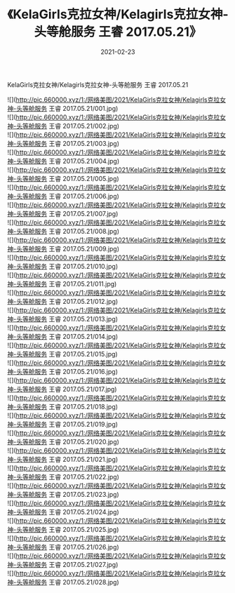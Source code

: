 ﻿---
layout: post
title:  《KelaGirls克拉女神/Kelagirls克拉女神-头等舱服务 王睿 2017.05.21》
date:   2021-02-23
img: http://pic.660000.xyz/1:/网络美图/2021/KelaGirls克拉女神/Kelagirls克拉女神-头等舱服务 王睿 2017.05.21/000.jpg
categories: [美女, 清纯, 唯美]
---

KelaGirls克拉女神/Kelagirls克拉女神-头等舱服务 王睿 2017.05.21

 ![](http://pic.660000.xyz/1:/网络美图/2021/KelaGirls克拉女神/Kelagirls克拉女神-头等舱服务 王睿 2017.05.21/001.jpg) <br>![](http://pic.660000.xyz/1:/网络美图/2021/KelaGirls克拉女神/Kelagirls克拉女神-头等舱服务 王睿 2017.05.21/002.jpg) <br>![](http://pic.660000.xyz/1:/网络美图/2021/KelaGirls克拉女神/Kelagirls克拉女神-头等舱服务 王睿 2017.05.21/003.jpg) <br>![](http://pic.660000.xyz/1:/网络美图/2021/KelaGirls克拉女神/Kelagirls克拉女神-头等舱服务 王睿 2017.05.21/004.jpg) <br>![](http://pic.660000.xyz/1:/网络美图/2021/KelaGirls克拉女神/Kelagirls克拉女神-头等舱服务 王睿 2017.05.21/005.jpg) <br>![](http://pic.660000.xyz/1:/网络美图/2021/KelaGirls克拉女神/Kelagirls克拉女神-头等舱服务 王睿 2017.05.21/006.jpg) <br>![](http://pic.660000.xyz/1:/网络美图/2021/KelaGirls克拉女神/Kelagirls克拉女神-头等舱服务 王睿 2017.05.21/007.jpg) <br>![](http://pic.660000.xyz/1:/网络美图/2021/KelaGirls克拉女神/Kelagirls克拉女神-头等舱服务 王睿 2017.05.21/008.jpg) <br>![](http://pic.660000.xyz/1:/网络美图/2021/KelaGirls克拉女神/Kelagirls克拉女神-头等舱服务 王睿 2017.05.21/009.jpg) <br>![](http://pic.660000.xyz/1:/网络美图/2021/KelaGirls克拉女神/Kelagirls克拉女神-头等舱服务 王睿 2017.05.21/010.jpg) <br>![](http://pic.660000.xyz/1:/网络美图/2021/KelaGirls克拉女神/Kelagirls克拉女神-头等舱服务 王睿 2017.05.21/011.jpg) <br>![](http://pic.660000.xyz/1:/网络美图/2021/KelaGirls克拉女神/Kelagirls克拉女神-头等舱服务 王睿 2017.05.21/012.jpg) <br>![](http://pic.660000.xyz/1:/网络美图/2021/KelaGirls克拉女神/Kelagirls克拉女神-头等舱服务 王睿 2017.05.21/013.jpg) <br>![](http://pic.660000.xyz/1:/网络美图/2021/KelaGirls克拉女神/Kelagirls克拉女神-头等舱服务 王睿 2017.05.21/014.jpg) <br>![](http://pic.660000.xyz/1:/网络美图/2021/KelaGirls克拉女神/Kelagirls克拉女神-头等舱服务 王睿 2017.05.21/015.jpg) <br>![](http://pic.660000.xyz/1:/网络美图/2021/KelaGirls克拉女神/Kelagirls克拉女神-头等舱服务 王睿 2017.05.21/016.jpg) <br>![](http://pic.660000.xyz/1:/网络美图/2021/KelaGirls克拉女神/Kelagirls克拉女神-头等舱服务 王睿 2017.05.21/017.jpg) <br>![](http://pic.660000.xyz/1:/网络美图/2021/KelaGirls克拉女神/Kelagirls克拉女神-头等舱服务 王睿 2017.05.21/018.jpg) <br>![](http://pic.660000.xyz/1:/网络美图/2021/KelaGirls克拉女神/Kelagirls克拉女神-头等舱服务 王睿 2017.05.21/019.jpg) <br>![](http://pic.660000.xyz/1:/网络美图/2021/KelaGirls克拉女神/Kelagirls克拉女神-头等舱服务 王睿 2017.05.21/020.jpg) <br>![](http://pic.660000.xyz/1:/网络美图/2021/KelaGirls克拉女神/Kelagirls克拉女神-头等舱服务 王睿 2017.05.21/021.jpg) <br>![](http://pic.660000.xyz/1:/网络美图/2021/KelaGirls克拉女神/Kelagirls克拉女神-头等舱服务 王睿 2017.05.21/022.jpg) <br>![](http://pic.660000.xyz/1:/网络美图/2021/KelaGirls克拉女神/Kelagirls克拉女神-头等舱服务 王睿 2017.05.21/023.jpg) <br>![](http://pic.660000.xyz/1:/网络美图/2021/KelaGirls克拉女神/Kelagirls克拉女神-头等舱服务 王睿 2017.05.21/024.jpg) <br>![](http://pic.660000.xyz/1:/网络美图/2021/KelaGirls克拉女神/Kelagirls克拉女神-头等舱服务 王睿 2017.05.21/025.jpg) <br>![](http://pic.660000.xyz/1:/网络美图/2021/KelaGirls克拉女神/Kelagirls克拉女神-头等舱服务 王睿 2017.05.21/026.jpg) <br>![](http://pic.660000.xyz/1:/网络美图/2021/KelaGirls克拉女神/Kelagirls克拉女神-头等舱服务 王睿 2017.05.21/027.jpg) <br>![](http://pic.660000.xyz/1:/网络美图/2021/KelaGirls克拉女神/Kelagirls克拉女神-头等舱服务 王睿 2017.05.21/028.jpg) <br>